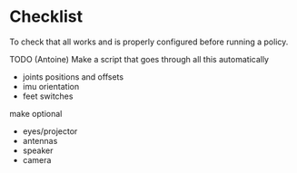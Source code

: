 # Checklist

To check that all works and is properly configured before running a policy.

TODO (Antoine)
Make a script that goes through all this automatically
- joints positions and offsets
- imu orientation
- feet switches

make optional
- eyes/projector
- antennas
- speaker
- camera

